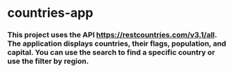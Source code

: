 # countries-app

### This project uses the API https://restcountries.com/v3.1/all. The application displays countries, their flags, population, and capital. You can use the search to find a specific country or use the filter by region.
